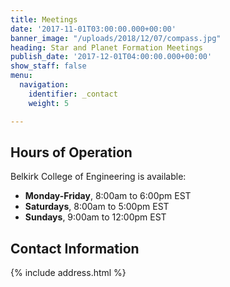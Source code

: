 ```yaml
---
title: Meetings
date: '2017-11-01T03:00:00.000+00:00'
banner_image: "/uploads/2018/12/07/compass.jpg"
heading: Star and Planet Formation Meetings
publish_date: '2017-12-01T04:00:00.000+00:00'
show_staff: false
menu:
  navigation:
    identifier: _contact
    weight: 5

---
```

## Hours of Operation
Belkirk College of Engineering is available:

- **Monday-Friday**, 8:00am to 6:00pm EST
- **Saturdays**, 8:00am to 5:00pm EST
- **Sundays**, 9:00am to 12:00pm EST

## Contact Information
{% include address.html %}